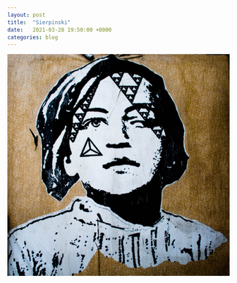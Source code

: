```yaml
---
layout: post
title:  "Sierpinski"
date:   2021-03-28 19:50:00 +0000
categories: blog
---
```



![](/assets/nicolas-hippert-sierpinski-street-art.jpg)
